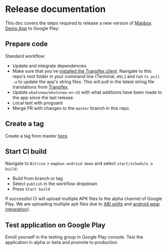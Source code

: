# Release documentation

This doc covers the steps required to release a new version of [Mapbox Demo App](https://play.google.com/store/apps/details?id=com.mapbox.mapboxandroiddemo) to Google Play:

## Prepare code

Standard workflow:
 - Update and integrate dependencies
 - Make sure that you've [installed the Transifex client](https://docs.transifex.com/client/installing-the-client). Navigate to this repo's root folder in your command line (Terminal, etc.) and run `tx pull -a` to update the app's string files. This will pull in the latest string file translations from [Transifex](transifex.com).
 - Update `whatsnew/whatsnew-en-US` with what additions have been made to the app since the last release.
 - Local test with proguard 
 - Merge PR with changes to the `master` branch in this repo.

## Create a tag

Create a tag from master [here](https://github.com/mapbox/mapbox-android-demo/tags).

## Start CI build

Navigate to `Bitrise` > `mapbox-android-demo` and select `start/schedule a build`: 
 - Build from branch or tag
 - Select `publish` in the workflow dropdown
 - Press `Start build` 
 
If successful CI will upload multiple APK files to the alpha channel of Google Play.
We are uploading multiple apk files due to [ABI splits](https://developer.android.com/studio/build/configure-apk-splits.html#configure-abi-split) and [android wear integration](https://developer.android.com/training/wearables/apps/packaging.html)).
 
## Test application on Google Play

Enroll yourself in the testing group in Google Play console. 
Test the application in alpha or beta and promote to production.
